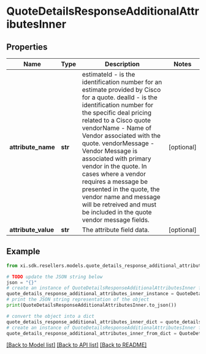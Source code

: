 # QuoteDetailsResponseAdditionalAttributesInner


## Properties

Name | Type | Description | Notes
------------ | ------------- | ------------- | -------------
**attribute_name** | **str** | estimateId - is the identification number for an estimate provided by Cisco for a quote.  dealId - is the identification number for the specific deal pricing related to a Cisco quote  vendorName - Name of Vendor associated with the quote.  vendorMessage - Vendor Message is associated with primary vendor in the quote.  In cases where a vendor requires a message be presented in the quote, the vendor name and message will be retreived and must be included in the quote vendor message fields. | [optional] 
**attribute_value** | **str** | The attribute field data. | [optional] 

## Example

```python
from xi.sdk.resellers.models.quote_details_response_additional_attributes_inner import QuoteDetailsResponseAdditionalAttributesInner

# TODO update the JSON string below
json = "{}"
# create an instance of QuoteDetailsResponseAdditionalAttributesInner from a JSON string
quote_details_response_additional_attributes_inner_instance = QuoteDetailsResponseAdditionalAttributesInner.from_json(json)
# print the JSON string representation of the object
print(QuoteDetailsResponseAdditionalAttributesInner.to_json())

# convert the object into a dict
quote_details_response_additional_attributes_inner_dict = quote_details_response_additional_attributes_inner_instance.to_dict()
# create an instance of QuoteDetailsResponseAdditionalAttributesInner from a dict
quote_details_response_additional_attributes_inner_from_dict = QuoteDetailsResponseAdditionalAttributesInner.from_dict(quote_details_response_additional_attributes_inner_dict)
```
[[Back to Model list]](../README.md#documentation-for-models) [[Back to API list]](../README.md#documentation-for-api-endpoints) [[Back to README]](../README.md)



